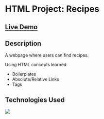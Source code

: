 <h1>HTML Project: Recipes</h1>

<h2><a href="https://jonathantrang.github.io/extra-practice/html-foundations/project-recipes/">Live Demo</a></h2>

<h2>Description</h2>
<p>A webpage where users can find recipes.</p>
<p>Using HTML concepts learned: </p>
<ul>
  <li>Boilerplates</li>
  <li>Absolute/Relative Links</li>
  <li>Tags</li>
</ul>
<h2>Technologies Used</h2>
<img src="https://img.shields.io/badge/HTML5-E34F26?style=for-the-badge&logo=html5&logoColor=white">

